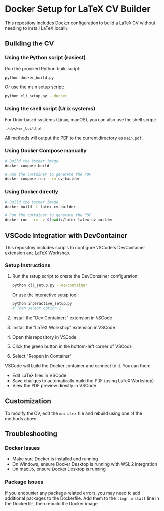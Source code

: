 # Docker Setup for LaTeX CV Builder

This repository includes Docker configuration to build a LaTeX CV without needing to install LaTeX locally.

## Building the CV

### Using the Python script (easiest)

Run the provided Python build script:

```bash
python docker_build.py
```

Or use the main setup script:

```bash
python cli_setup.py --docker
```

### Using the shell script (Unix systems)

For Unix-based systems (Linux, macOS), you can also use the shell script:

```bash
./docker_build.sh
```

All methods will output the PDF to the current directory as `main.pdf`.

### Using Docker Compose manually

```bash
# Build the Docker image
docker compose build

# Run the container to generate the PDF
docker compose run --rm cv-builder
```

### Using Docker directly

```bash
# Build the Docker image
docker build -t latex-cv-builder .

# Run the container to generate the PDF
docker run --rm -v $(pwd):/latex latex-cv-builder
```

## VSCode Integration with DevContainer

This repository includes scripts to configure VSCode's DevContainer extension and LaTeX Workshop.

### Setup Instructions

1. Run the setup script to create the DevContainer configuration:
   ```bash
   python cli_setup.py --devcontainer
   ```
   
   Or use the interactive setup tool:
   ```bash
   python interactive_setup.py
   # Then select option 2
   ```

2. Install the "Dev Containers" extension in VSCode
3. Install the "LaTeX Workshop" extension in VSCode
4. Open this repository in VSCode
5. Click the green button in the bottom-left corner of VSCode
6. Select "Reopen in Container"

VSCode will build the Docker container and connect to it. You can then:

- Edit LaTeX files in VSCode
- Save changes to automatically build the PDF (using LaTeX Workshop)
- View the PDF preview directly in VSCode

## Customization

To modify the CV, edit the `main.tex` file and rebuild using one of the methods above.

## Troubleshooting

### Docker Issues
- Make sure Docker is installed and running
- On Windows, ensure Docker Desktop is running with WSL 2 integration
- On macOS, ensure Docker Desktop is running

### Package Issues
If you encounter any package-related errors, you may need to add additional packages to the Dockerfile. Add them to the `tlmgr install` line in the Dockerfile, then rebuild the Docker image. 
